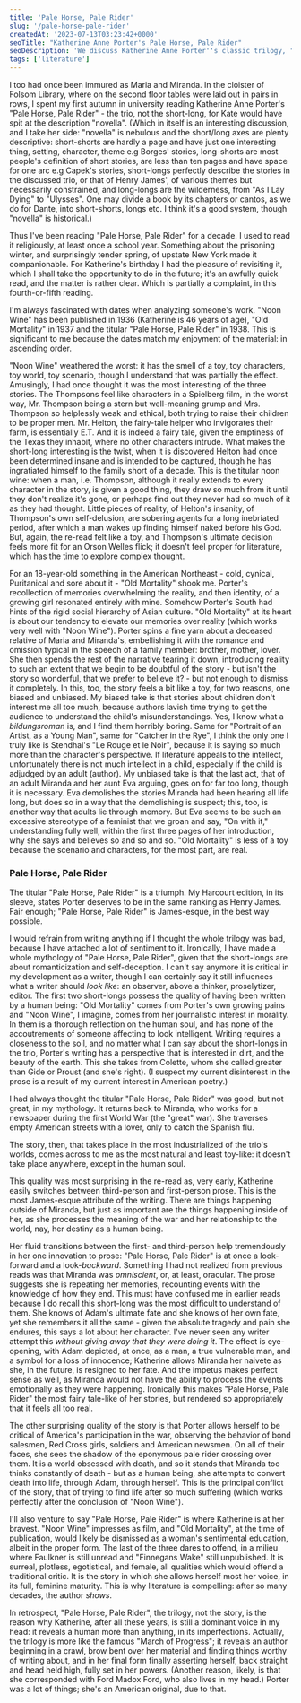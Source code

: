 ```yaml
---
title: 'Pale Horse, Pale Rider'
slug: '/pale-horse-pale-rider'
createdAt: '2023-07-13T03:23:42+0000'
seoTitle: "Katherine Anne Porter's Pale Horse, Pale Rider"
seoDescription: 'We discuss Katherine Anne Porter''s classic trilogy, "Pale Horse, Pale Rider".'
tags: ['literature']
---
```


I too had once been immured as Maria and Miranda. In the cloister of Folsom Library, where on the second floor tables were laid out in pairs in rows, I spent my first autumn in university reading Katherine Anne Porter's "Pale Horse, Pale Rider" - the trio, not the short-long, for Kate would have spit at the description "novella". (Which in itself is an interesting discussion, and I take her side: "novella" is nebulous and the short/long axes are plenty descriptive: short-shorts are hardly a page and have just one interesting thing, setting, character, theme e.g Borges' stories, long-shorts are most people's definition of short stories, are less than ten pages and have space for one arc e.g Capek's stories, short-longs perfectly describe the stories in the discussed trio, or that of Henry James', of various themes but necessarily constrained, and long-longs are the wilderness, from "As I Lay Dying" to "Ulysses". One may divide a book by its chapters or cantos, as we do for Dante, into short-shorts, longs etc. I think it's a good system, though "novella" is historical.)

Thus I've been reading "Pale Horse, Pale Rider" for a decade. I used to read it religiously, at least once a school year. Something about the prisoning winter, and surprisingly tender spring, of upstate New York made it companionable. For Katherine's birthday I had the pleasure of revisiting it, which I shall take the opportunity to do in the future; it's an awfully quick read, and the matter is rather clear. Which is partially a complaint, in this fourth-or-fifth reading.

I'm always fascinated with dates when analyzing someone's work. "Noon Wine" has been published in 1936 (Katherine is 46 years of age), "Old Mortality" in 1937 and the titular "Pale Horse, Pale Rider" in 1938. This is significant to me because the dates match my enjoyment of the material: in ascending order.

"Noon Wine" weathered the worst: it has the smell of a toy, toy characters, toy world, toy scenario, though I understand that was partially the effect. Amusingly, I had once thought it was the most interesting of the three stories. The Thompsons feel like characters in a Spielberg film, in the worst way, Mr. Thompson being a stern but well-meaning grump and Mrs. Thompson so helplessly weak and ethical, both trying to raise their children to be proper men. Mr. Helton, the fairy-tale helper who invigorates their farm, is essentially E.T. And it is indeed a fairy tale, given the emptiness of the Texas they inhabit, where no other characters intrude. What makes the short-long interesting is the twist, when it is discovered Helton had once been determined insane and is intended to be captured, though he has ingratiated himself to the family short of a decade. This is the titular noon wine: when a man, i.e. Thompson, although it really extends to every character in the story, is given a good thing, they draw so much from it until they don't realize it's gone, or perhaps find out they never had so much of it as they had thought. Little pieces of reality, of Helton's insanity, of Thompson's own self-delusion, are sobering agents for a long inebriated period, after which a man wakes up finding himself naked before his God. But, again, the re-read felt like a toy, and Thompson's ultimate decision feels more fit for an Orson Welles flick; it doesn't feel proper for literature, which has the time to explore complex thought.

For an 18-year-old something in the American Northeast - cold, cynical, Puritanical and sore about it - "Old Mortality" shook me. Porter's recollection of memories overwhelming the reality, and then identity, of a growing girl resonated entirely with mine. Somehow Porter's South had hints of the rigid social hierarchy of Asian culture. "Old Mortality" at its heart is about our tendency to elevate our memories over reality (which works very well with "Noon Wine"). Porter spins a fine yarn about a deceased relative of Maria and Miranda's, embellishing it with the romance and omission typical in the speech of a family member: brother, mother, lover. She then spends the rest of the narrative tearing it down, introducing reality to such an extent that we begin to be doubtful of the story - but isn't the story so wonderful, that we prefer to believe it? - but not enough to dismiss it completely. In this, too, the story feels a bit like a toy, for two reasons, one biased and unbiased. My biased take is that stories about children don't interest me all too much, because authors lavish time trying to get the audience to understand the child's misunderstandings. Yes, I know what a _bildungsroman_ is, and I find them horribly boring. Same for "Portrait of an Artist, as a Young Man", same for "Catcher in the Rye", I think the only one I truly like is Stendhal's "Le Rouge et le Noir", because it is saying so much more than the character's perspective. If literature appeals to the intellect, unfortunately there is not much intellect in a child, especially if the child is adjudged by an adult (author). My unbiased take is that the last act, that of an adult Miranda and her aunt Eva arguing, goes on for far too long, though it is necessary. Eva demolishes the stories Miranda had been hearing all life long, but does so in a way that the demolishing is suspect; this, too, is another way that adults lie through memory. But Eva seems to be such an excessive stereotype of a feminist that we groan and say, "On with it," understanding fully well, within the first three pages of her introduction, why she says and believes so and so and so. "Old Mortality" is less of a toy because the scenario and characters, for the most part, are real.

### Pale Horse, Pale Rider

The titular "Pale Horse, Pale Rider" is a triumph. My Harcourt edition, in its sleeve, states Porter deserves to be in the same ranking as Henry James. Fair enough; "Pale Horse, Pale Rider" is James-esque, in the best way possible.

I would refrain from writing anything if I thought the whole trilogy was bad, because I have attached a lot of sentiment to it. Ironically, I have made a whole mythology of "Pale Horse, Pale Rider", given that the short-longs are about romanticization and self-deception. I can't say anymore it is critical in my development as a writer, though I can certainly say it still influences what a writer should _look like_: an observer, above a thinker, proselytizer, editor. The first two short-longs possess the quality of having been written by a human being: "Old Mortality" comes from Porter's own growing pains and "Noon Wine", I imagine, comes from her journalistic interest in morality. In them is a thorough reflection on the human soul, and has none of the accoutrements of someone affecting to look intelligent. Writing requires a closeness to the soil, and no matter what I can say about the short-longs in the trio, Porter's writing has a perspective that is interested in dirt, and the beauty of the earth. This she takes from Colette, whom she called greater than Gide or Proust (and she's right). (I suspect my current disinterest in the prose is a result of my current interest in American poetry.)

I had always thought the titular "Pale Horse, Pale Rider" was good, but not great, in my mythology. It returns back to Miranda, who works for a newspaper during the first World War (the "great" war). She traverses empty American streets with a lover, only to catch the Spanish flu.

The story, then, that takes place in the most industrialized of the trio's worlds, comes across to me as the most natural and least toy-like: it doesn't take place anywhere, except in the human soul.

This quality was most surprising in the re-read as, very early, Katherine easily switches between third-person and first-person prose. This is the most James-esque attribute of the writing. There are things happening outside of Miranda, but just as important are the things happening inside of her, as she processes the meaning of the war and her relationship to the world, nay, her destiny as a human being.

Her fluid transitions between the first- and third-person help tremendously in her one innovation to prose: "Pale Horse, Pale Rider" is at once a look-forward and a look-_backward_. Something I had not realized from previous reads was that Miranda was _omniscient_, or, at least, oracular. The prose suggests she is repeating her memories, recounting events with the knowledge of how they end. This must have confused me in earlier reads because I do recall this short-long was the most difficult to understand of them. She knows of Adam's ultimate fate and she knows of her own fate, yet she remembers it all the same - given the absolute tragedy and pain she endures, this says a lot about her character. I've never seen any writer attempt this _without giving away that they were doing it_. The effect is eye-opening, with Adam depicted, at once, as a man, a true vulnerable man, and a symbol for a loss of innocence; Katherine allows Miranda her naivete as she, in the future, is resigned to her fate. And the impetus makes perfect sense as well, as Miranda would not have the ability to process the events emotionally as they were happening. Ironically this makes "Pale Horse, Pale Rider" the most fairy tale-like of her stories, but rendered so appropriately that it feels all too real.

The other surprising quality of the story is that Porter allows herself to be critical of America's participation in the war, observing the behavior of bond salesmen, Red Cross girls, soldiers and American newsmen. On all of their faces, she sees the shadow of the eponymous pale rider crossing over them. It is a world obsessed with death, and so it stands that Miranda too thinks constantly of death - but as a human being, she attempts to convert death into life, through Adam, through herself. This is the principal conflict of the story, that of trying to find life after so much suffering (which works perfectly after the conclusion of "Noon Wine").

I'll also venture to say "Pale Horse, Pale Rider" is where Katherine is at her bravest. "Noon Wine" impresses as film, and "Old Mortality", at the time of publication, would likely be dismissed as a woman's sentimental education, albeit in the proper form. The last of the three dares to offend, in a milieu where Faulkner is still unread and "Finnegans Wake" still unpublished. It is surreal, plotless, egotistical, and female, all qualities which would offend a traditional critic. It is the story in which she allows herself most her voice, in its full, feminine maturity. This is why literature is compelling: after so many decades, the author _shows_.

In retrospect, "Pale Horse, Pale Rider", the trilogy, not the story, is the reason why Katherine, after all these years, is still a dominant voice in my head: it reveals a human more than anything, in its imperfections. Actually, the trilogy is more like the famous "March of Progress"; it reveals an author beginning in a crawl, brow bent over her material and finding things worthy of writing about, and in her final form finally asserting herself, back straight and head held high, fully set in her powers. (Another reason, likely, is that she corresponded with Ford Madox Ford, who also lives in my head.) Porter was a lot of things; she's an American original, due to that.
